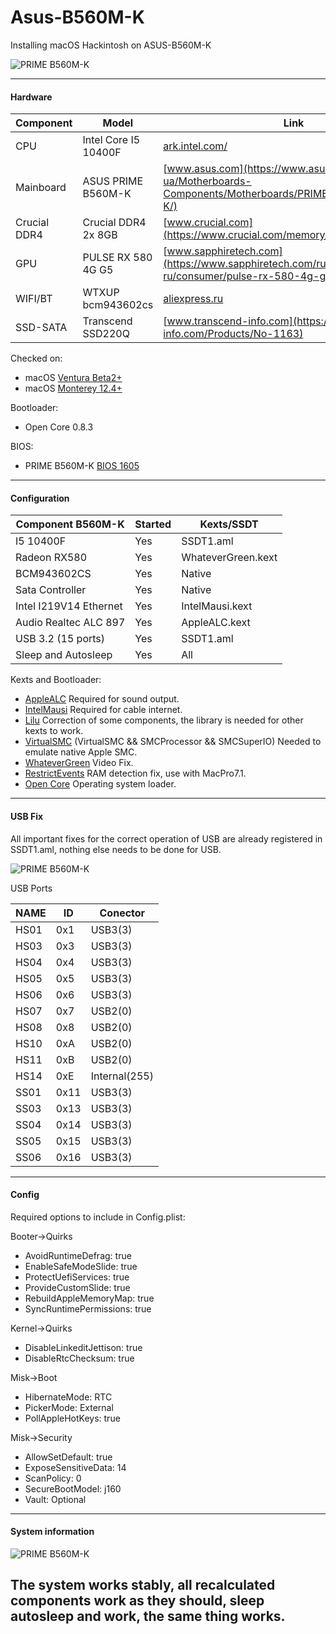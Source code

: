 # Asus-B560M-K

Installing macOS Hackintosh on ASUS-B560M-K

![PRIME B560M-K](./Other/img/3.webp)

---
#### Hardware

| Component    |   Model                | Link                                                                                                                                     |
| ------------ | ---------------------- | ---------------------------------------------------------------------------------------------------------------------------------------- |
| CPU          | Intel Core I5 10400F   | [ark.intel.com/](https://ark.intel.com/content/www/ru/ru/ark/products/199278/intel-core-i510400f-processor-12m-cache-up-to-4-30-ghz.html)
| Mainboard    | ASUS PRIME B560M-K     | [www.asus.com](https://www.asus.com/ua-ua/Motherboards-Components/Motherboards/PRIME/PRIME-B560M-K/)
| Crucial DDR4 | Crucial DDR4 2x 8GB    | [www.crucial.com](https://www.crucial.com/memory/ddr4/ct8g4dfra32a)   
| GPU          | PULSE RX 580 4G G5     | [www.sapphiretech.com](https://www.sapphiretech.com/ru-ru/consumer/pulse-rx-580-4g-g5)  
| WIFI/BT      | WTXUP bcm943602cs      | [aliexpress.ru](https://aliexpress.ru/item/32763349068.html?sku_id=65150715564) 
| SSD-SATA     | Transcend SSD220Q      | [www.transcend-info.com](https://www.transcend-info.com/Products/No-1163) 

Checked on:

- macOS [Ventura Beta2+](https://www.apple.com/macos/macos-ventura-preview/)
- macOS [Monterey 12.4+](https://www.apple.com/ua/macos/monterey/)

Bootloader:

- Open Core 0.8.3

BIOS:
- PRIME B560M-K [BIOS 1605](https://www.asus.com/ru/Motherboards-Components/Motherboards/PRIME/PRIME-B560M-K/HelpDesk_BIOS/)


---

#### Configuration

| Component B560M-K      |        Started         |      Kexts/SSDT        |                                                                                                          
| ---------------------- | ---------------------- | ---------------------- |
| I5 10400F              |         Yes            |    SSDT1.aml           |
| Radeon RX580           |         Yes            |    WhateverGreen.kext  |
| BCM943602CS            |         Yes            |    Native              |
| Sata Controller        |         Yes            |    Native              |
| Intel I219V14 Ethernet |         Yes            |    IntelMausi.kext     |
| Audio Realtec ALC 897  |         Yes            |    AppleALC.kext       |
| USB 3.2 (15 ports)     |         Yes            |    SSDT1.aml           |
| Sleep and Autosleep    |         Yes            |    All                 |
 
Kexts and Bootloader:

- [AppleALC](https://github.com/acidanthera/AppleALC/releases) Required for sound output.
- [IntelMausi](https://github.com/acidanthera/IntelMausi/releases) Required for cable internet.
- [Lilu](https://github.com/acidanthera/Lilu/releases) Correction of some components, the library is needed for other kexts to work.
- [VirtualSMC](https://github.com/acidanthera/VirtualSMC/releases) (VirtualSMC && SMCProcessor && SMCSuperIO) Needed to emulate native Apple SMC.
- [WhateverGreen](https://github.com/acidanthera/WhateverGreen/releases) Video Fix.
- [RestrictEvents](https://github.com/acidanthera/RestrictEvents/releases) RAM detection fix, use with MacPro7.1.
- [Open Core](https://github.com/acidanthera/OpenCorePkg/releases) Operating system loader.

---

#### USB Fix

All important fixes for the correct operation of USB are already registered in SSDT1.aml, nothing else needs to be done for USB.

![PRIME B560M-K](./Other/img/spec_pc3.png)

USB Ports

|   NAME   |        ID          |   Conector       |                                                                                                          
| ---------| ------------------ | ---------------- |
|   HS01   |        0x1         |    USB3(3)       |
|   HS03   |        0x3         |    USB3(3)       |
|   HS04   |        0x4         |    USB3(3)       |
|   HS05   |        0x5         |    USB3(3)       |
|   HS06   |        0x6         |    USB3(3)       |
|   HS07   |        0x7         |    USB2(0)       |
|   HS08   |        0x8         |    USB2(0)       |
|   HS10   |        0xA         |    USB2(0)       |
|   HS11   |        0xB         |    USB2(0)       |
|   HS14   |        0xE         |    Internal(255) |
|   SS01   |        0x11        |    USB3(3)       |
|   SS03   |        0x13        |    USB3(3)       |
|   SS04   |        0x14        |    USB3(3)       |
|   SS05   |        0x15        |    USB3(3)       |
|   SS06   |        0x16        |    USB3(3)       |

---

#### Config

Required options to include in Config.plist:

Booter->Quirks

- AvoidRuntimeDefrag:     true
- EnableSafeModeSlide:    true
- ProtectUefiServices:    true
- ProvideCustomSlide:     true
- RebuildAppleMemoryMap:  true
- SyncRuntimePermissions: true

Kernel->Quirks

- DisableLinkeditJettison: true
- DisableRtcChecksum:      true 

Misk->Boot

- HibernateMode:    RTC
- PickerMode:       External
- PollAppleHotKeys: true

Misk->Security

- AllowSetDefault:     true
- ExposeSensitiveData: 14
- ScanPolicy:          0
- SecureBootModel:     j160
- Vault:               Optional

---

#### System information

![PRIME B560M-K](./Other/img/info.png)


The system works stably, all recalculated components work as they should, sleep autosleep and work, the same thing works.
---
